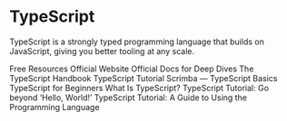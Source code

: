 # TypeScript

TypeScript is a strongly typed programming language that builds on JavaScript, giving you better tooling at any scale.

<ResourceGroupTitle>Free Resources</ResourceGroupTitle>
<BadgeLink colorScheme='blue' badgeText='Official Website' href='https://www.typescriptlang.org/'>Official Website</BadgeLink>
<BadgeLink colorScheme='blue' badgeText='Official Docs' href='https://www.typescriptlang.org/docs/'>Official Docs for Deep Dives</BadgeLink>
<BadgeLink colorScheme='blue' badgeText='Official Handbook' href='https://www.typescriptlang.org/docs/handbook/intro.html'>The TypeScript Handbook</BadgeLink>
<BadgeLink colorScheme='yellow' badgeText='Read' href='https://www.tutorialspoint.com/typescript/index.htm'>TypeScript Tutorial</BadgeLink>
<BadgeLink colorScheme='green' badgeText='Course' href='https://scrimba.com/learn/typescript'>Scrimba — TypeScript Basics</BadgeLink>
<BadgeLink badgeText='Watch' href='https://www.youtube.com/watch?v=BwuLxPH8IDs'>TypeScript for Beginners</BadgeLink>
<BadgeLink colorScheme='yellow' badgeText='Read' href='https://thenewstack.io/what-is-typescript/'>What Is TypeScript?</BadgeLink>
<BadgeLink colorScheme='yellow' badgeText='Read' href='https://thenewstack.io/typescript-tutorial-go-beyond-hello-world/'>TypeScript Tutorial: Go beyond ‘Hello, World!’</BadgeLink>
<BadgeLink colorScheme='yellow' badgeText='Read' href='https://thenewstack.io/typescript-tutorial-a-guide-to-using-the-programming-language/'>TypeScript Tutorial: A Guide to Using the Programming Language</BadgeLink>
